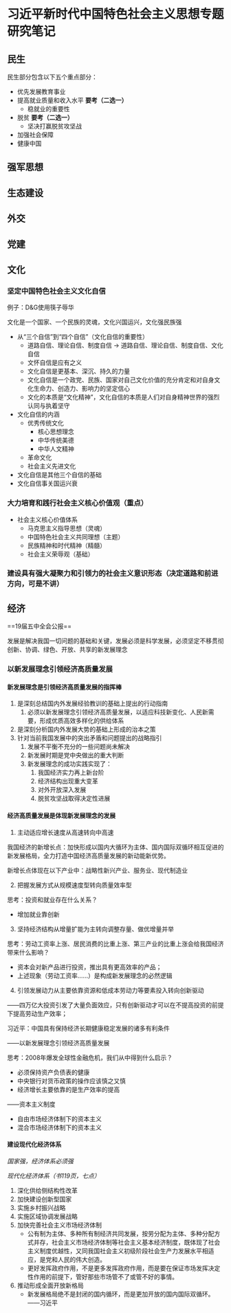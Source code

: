 # 习近平新时代中国特色社会主义思想专题研究笔记

## 民生

民生部分包含以下五个重点部分：

- 优先发展教育事业
- 提高就业质量和收入水平  **要考（二选一）**
  - 稳就业的重要性
- 脱贫  **要考（二选一）**
  - 坚决打赢脱贫攻坚战
- 加强社会保障
- 健康中国

## 强军思想

## 生态建设

## 外交

## 党建

## 文化

### 坚定中国特色社会主义文化自信

例子：D&G使用筷子辱华

文化是一个国家、一个民族的灵魂，文化兴国运兴，文化强民族强

- 从“三个自信”到“四个自信”（文化自信的重要性）
  - 道路自信、理论自信、制度自信 -> 道路自信、理论自信、制度自信、文化自信
  - 文怀自信是应有之义
  - 文化自信是更基本、深沉、持久的力量
  - 文化自信是一个政党、民族、国家对自己文化价值的充分肯定和对自身文化生命力、创造力、影响力的坚定信心
  - 文化的本质是“文化精神”，文化自信的本质是人们对自身精神世界的强烈认同与执着坚守
- 文化自信的内涵
  - 优秀传统文化
    - 核心思想理念
    - 中华传统美德
    - 中华人文精神
  - 革命文化
  - 社会主义先进文化
- 文化自信是其他三个自信的基础
- 文化自信事关国运兴衰

### 大力培育和践行社会主义核心价值观（重点）

- 社会主义核心价值体系
  - 马克思主义指导思想（灵魂）
  - 中国特色社会主义共同理想（主题）
  - 民族精神和时代精神（精髓）
  - 社会主义荣辱观（基础）

  

### 建设具有强大凝聚力和引领力的社会主义意识形态（决定道路和前进方向，可是不讲）

## 经济

==19届五中全会公报==

发展是解决我国一切问题的基础和关键，发展必须是科学发展，必须坚定不移贯彻创新、协调、绿色、开放、共享的新发展理念

### 以新发展理念引领经济高质量发展

#### 新发展理念是引领经济高质量发展的指挥棒

1. 是深刻总结国内外发展经验教训的基础上提出的行动指南
   1. 必须以新发展理念引领经济高质量发展，以适应科技新变化、人民新需要，形成优质高效多样化的供给体系
2. 是深刻分析国内外发展大势的基础上形成的治本之策
3. 针对当前我国发展中的突出矛盾和问题提出的战略指引
   1. 发展不平衡不充分的一些问题尚未解决
   2. 新发展时期是党中央做出的重大判断
   3. 新发展理念的成功实践实现了：
      1. 我国经济实力再上新台阶
      2. 经济结构出现重大变革
      3. 对外开放深入发展
      4. 脱贫攻坚战取得决定性进展

#### 经济高质量发展是体现新发展理念的发展

1. 主动适应增长速度从高速转向中高速

我国经济的新增长点：加快形成以国内大循环为主体、国内国际双循环相互促进的新发展格局，全力打造中国经济高质量发展的新动能新优势。

新增长点体现在以下产业中：战略性新兴产业、服务业、现代制造业



2. 把握发展方式从规模速度型转向质量效率型

思考：投资和就业存在什么关系？

- 增加就业靠创新



3. 坚持经济结构从增量扩能为主转向调整存量、做优增量并举

思考：劳动工资率上涨、居民消费的比重上涨、第三产业的比重上涨会给我国经济带来什么影响？

- 资本会对新产品进行投资，推出具有更高效率的产品；
- 上述现象（劳动工资率……）是构成新发展理念的必然逻辑



4. 引领发展动力从主要依靠资源和低成本劳动力等要素投入转向创新驱动

——四万亿大投资引发了大量负面效应，只有创新驱动才可以在不提高投资的前提下提高劳动生产效率；

习近平：中国具有保持经济长期健康稳定发展的诸多有利条件

——以新发展理念引领经济高质量发展

思考：2008年爆发全球性金融危机，我们从中得到什么启示？

- 必须保持资产负债表的健康
- 中央银行对货币政策的操作应该慎之又慎
- 经济增长主要依靠的是生产效率的提高

——资本主义制度

- 自由市场经济体制下的资本主义
- 混合市场经济体制下的资本主义

#### 建设现代化经济体系

*国家强，经济体系必须强*

*现代化经济体系（书119页，七点）*

1. 深化供给侧结构性改革
2. 加快建设创新型国家
3. 实施乡村振兴战略
4. 实施区域协调发展战略
5. 加快完善社会主义市场经济体制
   - 公有制为主体、多种所有制经济共同发展，按劳分配为主体、多种分配方式并存，社会主义市场经济体制等社会主义基本经济制度，既体现了社会主义制度优越性，又同我国社会主义初级阶段社会生产力发展水平相适应，是党和人民的伟大创造。
   - 更好发挥政府作用，不是更多发挥政府作用，而是要在保证市场发挥决定性作用的前提下，管好那些市场管不了或管不好的事情。
6. 推动形成全面开放新格局
   - 新发展格局绝不是封闭的国内循环，而是更加开放的国内国际双循环。——习近平